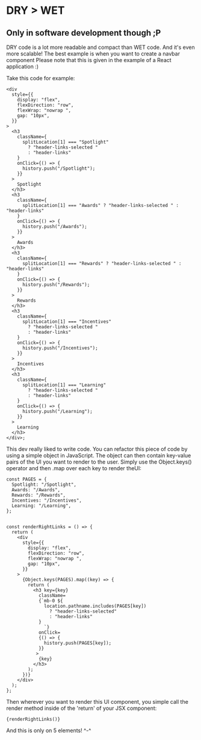 # DRY > WET
## Only in software development though ;P

DRY code is a lot more readable and compact than WET code. And it's even more scalable! The best example is when you want to create a navbar component
Please note that this is given in the example of a React application :)

Take this code for example:

```
<div
  style={{
    display: "flex",
    flexDirection: "row",
    flexWrap: "nowrap ",
    gap: "10px",
  }}
>
  <h3
    className={
      splitLocation[1] === "Spotlight"
        ? "header-links-selected "
        : "header-links"
    }
    onClick={() => {
      history.push("/Spotlight");
    }}
  >
    Spotlight
  </h3>
  <h3
    className={
      splitLocation[1] === "Awards" ? "header-links-selected " : "header-links"
    }
    onClick={() => {
      history.push("/Awards");
    }}
  >
    Awards
  </h3>
  <h3
    className={
      splitLocation[1] === "Rewards" ? "header-links-selected " : "header-links"
    }
    onClick={() => {
      history.push("/Rewards");
    }}
  >
    Rewards
  </h3>
  <h3
    className={
      splitLocation[1] === "Incentives"
        ? "header-links-selected "
        : "header-links"
    }
    onClick={() => {
      history.push("/Incentives");
    }}
  >
    Incentives
  </h3>
  <h3
    className={
      splitLocation[1] === "Learning"
        ? "header-links-selected "
        : "header-links"
    }
    onClick={() => {
      history.push("/Learning");
    }}
  >
    Learning
  </h3>
</div>;
```

This dev really liked to write code. You can refactor this piece of code by using a simple object in JavaScript. The object can then contain key-value pairs of the UI you want to render to the user. Simply use the Object.keys() operator and then .map over each key to render theUI:
```
const PAGES = {
  Spotlight: "/Spotlight",
  Awards: "/Awards",
  Rewards: "/Rewards",
  Incentives: "/Incentives",
  Learning: "/Learning",
};


const renderRightLinks = () => {
  return (
    <div
      style={{
        display: "flex",
        flexDirection: "row",
        flexWrap: "nowrap ",
        gap: "10px",
      }}
    >
      {Object.keys(PAGES).map((key) => {
        return (
          <h3 key={key}
            className=
            {`mb-0 ${
              location.pathname.includes(PAGES[key])
                ? "header-links-selected"
                : "header-links"
            }
              `}
            onClick=
            {() => {
              history.push(PAGES[key]);
            }}
           >
            {key}
          </h3>
        );
      })}
    </div>
  );
};
```
Then wherever you want to render this UI component, you simple call the render method inside of the 'return' of your JSX component:
```
{renderRightLinks()}
```
And this is only on 5 elements! ^-^

